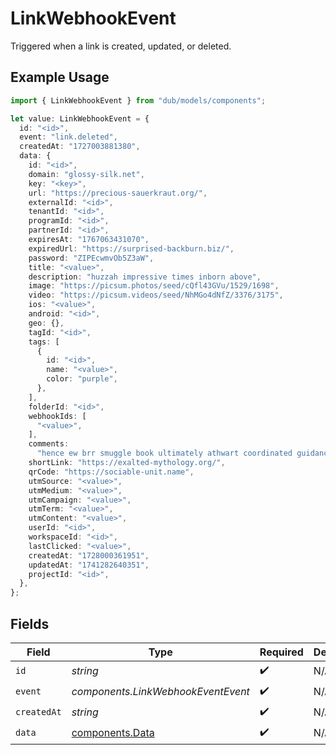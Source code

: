 # LinkWebhookEvent

Triggered when a link is created, updated, or deleted.

## Example Usage

```typescript
import { LinkWebhookEvent } from "dub/models/components";

let value: LinkWebhookEvent = {
  id: "<id>",
  event: "link.deleted",
  createdAt: "1727003881380",
  data: {
    id: "<id>",
    domain: "glossy-silk.net",
    key: "<key>",
    url: "https://precious-sauerkraut.org/",
    externalId: "<id>",
    tenantId: "<id>",
    programId: "<id>",
    partnerId: "<id>",
    expiresAt: "1767063431070",
    expiredUrl: "https://surprised-backburn.biz/",
    password: "ZIPEcwmvOb5Z3aW",
    title: "<value>",
    description: "huzzah impressive times inborn above",
    image: "https://picsum.photos/seed/cQfl43GVu/1529/1698",
    video: "https://picsum.videos/seed/NhMGo4dNfZ/3376/3175",
    ios: "<value>",
    android: "<id>",
    geo: {},
    tagId: "<id>",
    tags: [
      {
        id: "<id>",
        name: "<value>",
        color: "purple",
      },
    ],
    folderId: "<id>",
    webhookIds: [
      "<value>",
    ],
    comments:
      "hence ew brr smuggle book ultimately athwart coordinated guidance anti fast advocate",
    shortLink: "https://exalted-mythology.org/",
    qrCode: "https://sociable-unit.name",
    utmSource: "<value>",
    utmMedium: "<value>",
    utmCampaign: "<value>",
    utmTerm: "<value>",
    utmContent: "<value>",
    userId: "<id>",
    workspaceId: "<id>",
    lastClicked: "<value>",
    createdAt: "1728000361951",
    updatedAt: "1741282640351",
    projectId: "<id>",
  },
};
```

## Fields

| Field                                              | Type                                               | Required                                           | Description                                        |
| -------------------------------------------------- | -------------------------------------------------- | -------------------------------------------------- | -------------------------------------------------- |
| `id`                                               | *string*                                           | :heavy_check_mark:                                 | N/A                                                |
| `event`                                            | *components.LinkWebhookEventEvent*                 | :heavy_check_mark:                                 | N/A                                                |
| `createdAt`                                        | *string*                                           | :heavy_check_mark:                                 | N/A                                                |
| `data`                                             | [components.Data](../../models/components/data.md) | :heavy_check_mark:                                 | N/A                                                |
